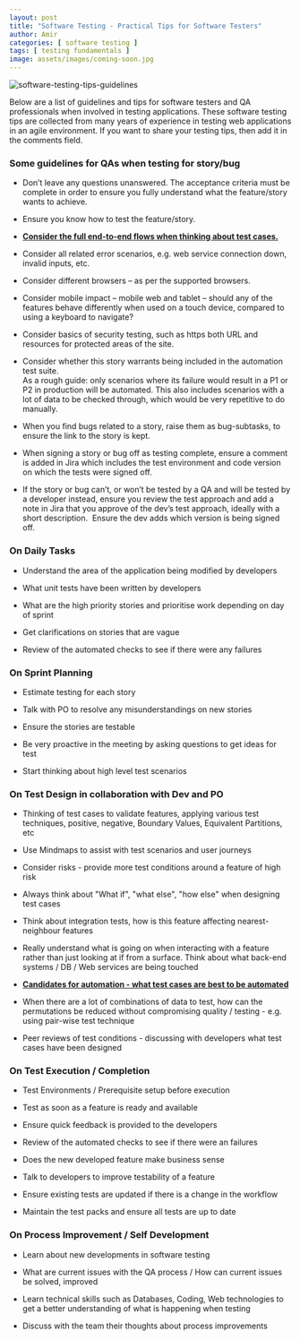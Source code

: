 ```yaml
---
layout: post
title: "Software Testing - Practical Tips for Software Testers"
author: Amir
categories: [ software testing ]
tags: [ testing fundamentals ]
image: assets/images/coming-soon.jpg
---
```


![software-testing-tips-guidelines](http://69.164.212.71/wp-content/uploads/2015/04/software-testing-tips-guidelines-e1430217537934.jpg "software-testing-tips-guidelines")

Below are a list of guidelines and tips for software testers and QA professionals when involved in testing applications. These software testing tips are collected from many years of experience in testing web applications in an agile environment. If you want to share your testing tips, then add it in the comments field.

### **Some guidelines for QAs when testing for story/bug**

*   Don’t leave any questions unanswered. The acceptance criteria must be complete in order to ensure you fully understand what the feature/story wants to achieve.

*   Ensure you know how to test the feature/story.

*   **[Consider the full end-to-end flows when thinking about test cases.](http://www.testingexcellence.com/can-you-really-automate-a-user-journey/)**

*   Consider all related error scenarios, e.g. web service connection down, invalid inputs, etc.

*   Consider different browsers – as per the supported browsers.

*   Consider mobile impact – mobile web and tablet – should any of the features behave differently when used on a touch device, compared to using a keyboard to navigate?

*   Consider basics of security testing, such as https both URL and resources for protected areas of the site.

*   Consider whether this story warrants being included in the automation test suite.  
    As a rough guide: only scenarios where its failure would result in a P1 or P2 in production will be automated. This also includes scenarios with a lot of data to be checked through, which would be very repetitive to do manually.

*   When you find bugs related to a story, raise them as bug-subtasks, to ensure the link to the story is kept.

*   When signing a story or bug off as testing complete, ensure a comment is added in Jira which includes the test environment and code version on which the tests were signed off.

*   If the story or bug can’t, or won’t be tested by a QA and will be tested by a developer instead, ensure you review the test approach and add a note in Jira that you approve of the dev’s test approach, ideally with a short description.  Ensure the dev adds which version is being signed off.

### **On Daily Tasks**

*   Understand the area of the application being modified by developers

*   What unit tests have been written by developers

*   What are the high priority stories and prioritise work depending on day of sprint

*   Get clarifications on stories that are vague

*   Review of the automated checks to see if there were any failures

### **On Sprint Planning**

*   Estimate testing for each story

*   Talk with PO to resolve any misunderstandings on new stories

*   Ensure the stories are testable

*   Be very proactive in the meeting by asking questions to get ideas for test

*   Start thinking about high level test scenarios

### **On Test Design in collaboration with Dev and PO**

*   Thinking of test cases to validate features, applying various test techniques, positive, negative, Boundary Values, Equivalent Partitions, etc

*   Use Mindmaps to assist with test scenarios and user journeys

*   Consider risks - provide more test conditions around a feature of high risk

*   Always think about "What if", "what else", "how else" when designing test cases

*   Think about integration tests, how is this feature affecting nearest-neighbour features

*   Really understand what is going on when interacting with a feature rather than just looking at if from a surface. Think about what back-end systems / DB / Web services are being touched

*   **[Candidates for automation - what test cases are best to be automated](http://www.testingexcellence.com/test-automation-tips-best-practices/)**

*   When there are a lot of combinations of data to test, how can the permutations be reduced without compromising quality / testing - e.g. using pair-wise test technique

*   Peer reviews of test conditions - discussing with developers what test cases have been designed

### **On Test Execution / Completion**

*   Test Environments / Prerequisite setup before execution

*   Test as soon as a feature is ready and available

*   Ensure quick feedback is provided to the developers

*   Review of the automated checks to see if there were an failures

*   Does the new developed feature make business sense

*   Talk to developers to improve testability of a feature

*   Ensure existing tests are updated if there is a change in the workflow

*   Maintain the test packs and ensure all tests are up to date

### **On Process Improvement / Self Development**

*   Learn about new developments in software testing

*   What are current issues with the QA process / How can current issues be solved, improved

*   Learn technical skills such as Databases, Coding, Web technologies to get a better understanding of what is happening when testing

*   Discuss with the team their thoughts about process improvements